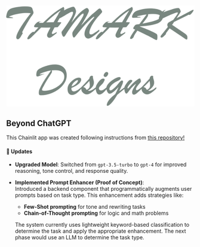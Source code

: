 ![TAMARK Designs](./public/logo_light_transparent.png)

## Beyond ChatGPT 

This Chainlit app was created following instructions from [this repository!](https://github.com/AI-Maker-Space/Beyond-ChatGPT)

#### 🔧 Updates

- **Upgraded Model**: Switched from `gpt-3.5-turbo` to `gpt-4` for improved reasoning, tone control, and response quality.
- **Implemented Prompt Enhancer (Proof of Concept)**:  
  Introduced a backend component that programmatically augments user prompts based on task type. This enhancement adds strategies like:
  - **Few-Shot prompting** for tone and rewriting tasks
  - **Chain-of-Thought prompting** for logic and math problems
  
  The system currently uses lightweight keyword-based classification to determine the task and apply the appropriate enhancement. The next phase would use an LLM to determine the task type.
